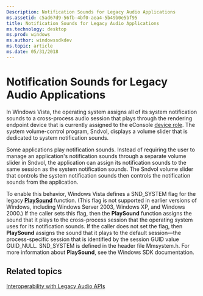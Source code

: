```yaml
---
Description: Notification Sounds for Legacy Audio Applications
ms.assetid: c5ad67d9-56fb-4bf0-aea4-5b49b0e5bf95
title: Notification Sounds for Legacy Audio Applications
ms.technology: desktop
ms.prod: windows
ms.author: windowssdkdev
ms.topic: article
ms.date: 05/31/2018
---
```


# Notification Sounds for Legacy Audio Applications

In Windows Vista, the operating system assigns all of its system notification sounds to a cross-process audio session that plays through the rendering endpoint device that is currently assigned to the eConsole [device role](device-roles.md). The system volume-control program, Sndvol, displays a volume slider that is dedicated to system notification sounds.

Some applications play notification sounds. Instead of requiring the user to manage an application's notification sounds through a separate volume slider in Sndvol, the application can assign its notification sounds to the same session as the system notification sounds. The Sndvol volume slider that controls the system notification sounds then controls the notification sounds from the application.

To enable this behavior, Windows Vista defines a SND\_SYSTEM flag for the legacy [**PlaySound**](https://msdn.microsoft.com/en-us/library/Dd743680(v=VS.85).aspx) function. (This flag is not supported in earlier versions of Windows, including Windows Server 2003, Windows XP, and Windows 2000.) If the caller sets this flag, then the **PlaySound** function assigns the sound that it plays to the cross-process session that the operating system uses for its notification sounds. If the caller does not set the flag, then **PlaySound** assigns the sound that it plays to the default session—the process-specific session that is identified by the session GUID value GUID\_NULL. SND\_SYSTEM is defined in the header file Mmsystem.h. For more information about **PlaySound**, see the Windows SDK documentation.

## Related topics

<dl> <dt>

[Interoperability with Legacy Audio APIs](interoperability-with-legacy-audio-apis.md)
</dt> </dl>

 

 



